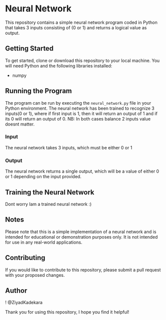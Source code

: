# Neural Network

This repository contains a simple neural network program coded in Python that takes 3  inputs consisting of (0 or 1) and returns a logical value as output.

## Getting Started

To get started, clone or download this repository to your local machine. You will need Python and the following libraries installed:
- numpy

## Running the Program

The program can be run by executing the `neural_network.py` file in your Python environment. The neural network has been trained to recognize 3 inputs(0 or 1), where if first input is 1, then it will return an output of 1 and if its 0  will return an output of 0.
NB:  In both cases balance 2 inputs value doesnt matter.

### Input
The neural network takes 3 inputs, which must be either 0 or 1

### Output
The neural network returns a single output, which will be a  value of either 0 or 1 depending on the input provided.

## Training the Neural Network

Dont worry Iam a trained neural network :)

## Notes

Please note that this is a simple implementation of a neural network and is intended for educational or demonstration purposes only. It is not intended for use in any real-world applications.

## Contributing

If you would like to contribute to this repository, please submit a pull request with your proposed changes.


## Author

! @ZiyadKadekara

Thank you for using this repository, I hope you find it helpful!
